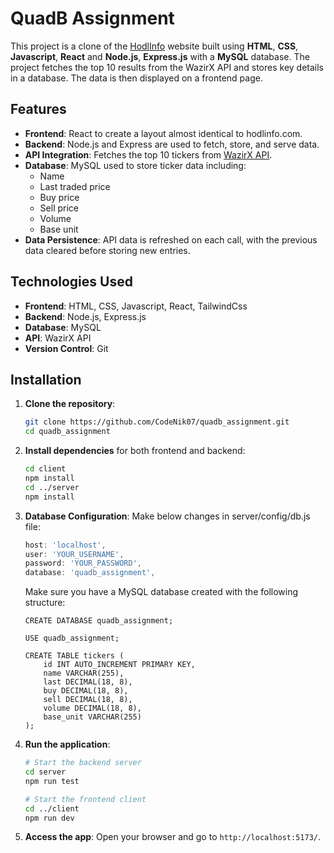 # QuadB Assignment

This project is a clone of the [HodlInfo](https://hodlinfo.com) website built using **HTML**, **CSS**, **Javascript**, **React** and **Node.js**, **Express.js** with a **MySQL** database. The project fetches the top 10 results from the WazirX API and stores key details in a database. The data is then displayed on a frontend page.

## Features
- **Frontend**: React to create a layout almost identical to hodlinfo.com.
- **Backend**: Node.js and Express are used to fetch, store, and serve data.
- **API Integration**: Fetches the top 10 tickers from [WazirX API](https://api.wazirx.com/api/v2/tickers).
- **Database**: MySQL used to store ticker data including:
  - Name
  - Last traded price
  - Buy price
  - Sell price
  - Volume
  - Base unit
- **Data Persistence**: API data is refreshed on each call, with the previous data cleared before storing new entries.

## Technologies Used
- **Frontend**: HTML, CSS, Javascript, React, TailwindCss
- **Backend**: Node.js, Express.js
- **Database**: MySQL
- **API**: WazirX API
- **Version Control**: Git

## Installation

1. **Clone the repository**:
    ```bash
    git clone https://github.com/CodeNik07/quadb_assignment.git
    cd quadb_assignment
    ```

2. **Install dependencies** for both frontend and backend:
    ```bash
    cd client
    npm install
    cd ../server
    npm install
    ```
3. **Database Configuration**: Make below changes in server/config/db.js file:
    ```db.js
    host: 'localhost',
    user: 'YOUR_USERNAME',
    password: 'YOUR_PASSWORD',
    database: 'quadb_assignment',
    ```
    Make sure you have a MySQL database created with the following structure:
    ```
    CREATE DATABASE quadb_assignment;

    USE quadb_assignment;

    CREATE TABLE tickers (
        id INT AUTO_INCREMENT PRIMARY KEY,
        name VARCHAR(255),
        last DECIMAL(18, 8),
        buy DECIMAL(18, 8),
        sell DECIMAL(18, 8),
        volume DECIMAL(18, 8),
        base_unit VARCHAR(255)
    );
    ```
4. **Run the application**:
    ```bash
    # Start the backend server
    cd server
    npm run test

    # Start the frontend client
    cd ../client
    npm run dev
    ```
5. **Access the app**:
   Open your browser and go to `http://localhost:5173/`.
